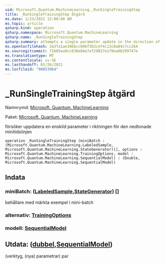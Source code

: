 ```yaml
---
uid: Microsoft.Quantum.MachineLearning._RunSingleTrainingStep
title: _RunSingleTrainingStep åtgärd
ms.date: 1/23/2021 12:00:00 AM
ms.topic: article
qsharp.kind: operation
qsharp.namespace: Microsoft.Quantum.MachineLearning
qsharp.name: _RunSingleTrainingStep
qsharp.summary: attempts a single parameter update in the direction of mini batch gradient
ms.openlocfilehash: 3a3fa1ae34bbcc046f3b3cef4c13c0a84c7cc2b4
ms.sourcegitcommit: 71605ea9cc630e84e7ef29027e1f0ea06299747e
ms.translationtype: MT
ms.contentlocale: sv-SE
ms.lasthandoff: 01/26/2021
ms.locfileid: "98853964"
---
```

# <a name="_runsingletrainingstep-operation"></a>_RunSingleTrainingStep åtgärd

Namnrymd: [Microsoft. Quantum. MachineLearning](xref:Microsoft.Quantum.MachineLearning)

Paket: [Microsoft. Quantum. MachineLearning](https://nuget.org/packages/Microsoft.Quantum.MachineLearning)


försöker uppdatera en enskild parameter i riktningen för den nedtonade minitidslinjen

```qsharp
operation _RunSingleTrainingStep (miniBatch : (Microsoft.Quantum.MachineLearning.LabeledSample, Microsoft.Quantum.MachineLearning.StateGenerator)[], options : Microsoft.Quantum.MachineLearning.TrainingOptions, model : Microsoft.Quantum.MachineLearning.SequentialModel) : (Double, Microsoft.Quantum.MachineLearning.SequentialModel)
```


## <a name="input"></a>Indata

### <a name="minibatch--labeledsamplestategenerator"></a>miniBatch: ([LabeledSample](xref:Microsoft.Quantum.MachineLearning.LabeledSample),[StateGenerator](xref:Microsoft.Quantum.MachineLearning.StateGenerator)) []

behållare med märkta exempel i mini-batch


### <a name="options--trainingoptions"></a>alternativ: [TrainingOptions](xref:Microsoft.Quantum.MachineLearning.TrainingOptions)




### <a name="model--sequentialmodel"></a>modell: [SequentialModel](xref:Microsoft.Quantum.MachineLearning.SequentialModel)





## <a name="output--doublesequentialmodel"></a>Utdata: ([dubbel](xref:microsoft.quantum.lang-ref.double),[SequentialModel](xref:Microsoft.Quantum.MachineLearning.SequentialModel))

(verktyg, (nya) parametrar) par